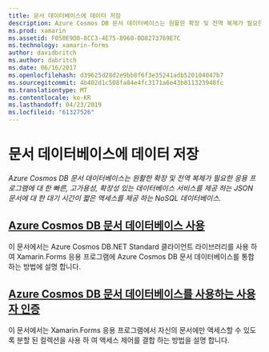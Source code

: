 ```yaml
---
title: 문서 데이터베이스에 데이터 저장
description: Azure Cosmos DB 문서 데이터베이스는 원활한 확장 및 전역 복제가 필요한 응용 프로그램에 대 한 빠른, 고가용성, 확장성 있는 데이터베이스 서비스를 제공 하는 JSON 문서에 대 한 대기 시간이 짧은 액세스를 제공 하는 NoSQL 데이터베이스.
ms.prod: xamarin
ms.assetid: F050E9D0-8CC3-4E75-8960-0D8273769E7C
ms.technology: xamarin-forms
author: davidbritch
ms.author: dabritch
ms.date: 06/16/2017
ms.openlocfilehash: d39625d28d2e9bb8f6f3e35241adb520104047b7
ms.sourcegitcommit: 4b402d1c508fa84e4fc3171a6e43b811323948fc
ms.translationtype: MT
ms.contentlocale: ko-KR
ms.lasthandoff: 04/23/2019
ms.locfileid: "61327526"
---
```

# <a name="storing-data-in-a-document-database"></a>문서 데이터베이스에 데이터 저장

_Azure Cosmos DB 문서 데이터베이스는 원활한 확장 및 전역 복제가 필요한 응용 프로그램에 대 한 빠른, 고가용성, 확장성 있는 데이터베이스 서비스를 제공 하는 JSON 문서에 대 한 대기 시간이 짧은 액세스를 제공 하는 NoSQL 데이터베이스._

## <a name="consuming-an-azure-cosmos-db-document-databaseconsumingmd"></a>[Azure Cosmos DB 문서 데이터베이스 사용](consuming.md)

이 문서에서는 Azure Cosmos DB.NET Standard 클라이언트 라이브러리를 사용 하 여 Xamarin.Forms 응용 프로그램에 Azure Cosmos DB 문서 데이터베이스를 통합 하는 방법에 설명 합니다.

## <a name="authenticating-users-with-an-azure-cosmos-db-document-databaseauthenticationmd"></a>[Azure Cosmos DB 문서 데이터베이스를 사용하는 사용자 인증](authentication.md)

이 문서에서는 Xamarin.Forms 응용 프로그램에서 자신의 문서에만 액세스할 수 있도록 분할 된 컬렉션을 사용 하 여 액세스 제어를 결합 하는 방법을 설명 합니다.
